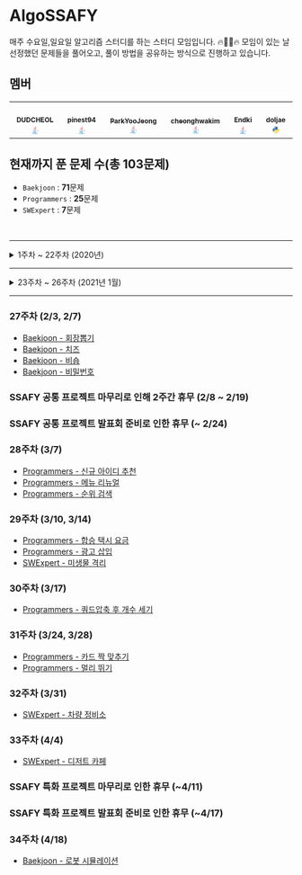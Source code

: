 # AlgoSSAFY

매주 수요일,일요일 알고리즘 스터디를 하는 스터디 모임입니다. 🔥🧑‍💻🔥
모임이 있는 날 선정했던 문제들을 풀어오고, 풀이 방법을 공유하는 방식으로 진행하고 있습니다.
<br>

## 멤버
<table>
  <tr>
    <td align="center"><a href="https://github.com/dudcheol"><img src="https://avatars.githubusercontent.com/u/40655666?s=400&u=4709e0c1faf1af8499e52a07070075aa0b9f6cdc&v=4" width="100px;" alt=""/><br /><sub><b>DUDCHEOL</b><img src="https://raw.githubusercontent.com/devicons/devicon/master/icons/java/java-original.svg" alt="java" width="15" height="15"/></sub></a><br /></td>
    <td align="center"><a href="https://github.com/pinest94"><img src="https://avatars.githubusercontent.com/u/31653025?s=400&u=e1e05fc1d4800aec4f2b54e46eb7b22a46c10db0&v=4" width="100px;" alt=""/><br /><sub><b>pinest94</b><img src="https://raw.githubusercontent.com/devicons/devicon/master/icons/java/java-original.svg" alt="java" width="15" height="15"/></sub></a><br /></td>
    <td align="center"><a href="https://github.com/ParkYooJeong"><img src="https://avatars.githubusercontent.com/u/57359207?s=400&v=4" width="100px;" alt=""/><br /><sub><b>ParkYooJeong</b></sub><img src="https://raw.githubusercontent.com/devicons/devicon/master/icons/java/java-original.svg" alt="java" width="15" height="15"/></a><br /></td>
    <td align="center"><a href="https://github.com/cheonghwakim"><img src="https://avatars.githubusercontent.com/u/43662673?s=400&v=4" width="100px;" alt=""/><br /><sub><b>cheonghwakim</b></sub><img src="https://raw.githubusercontent.com/devicons/devicon/master/icons/java/java-original.svg" alt="java" width="15" height="15"/></a><br /></td>
    <td align="center"><a href="https://github.com/Endki"><img src="https://avatars.githubusercontent.com/u/24868601?s=400&u=17d281d52787a0d0df6bad9f3b1526d1c6cb5a83&v=4" width="100px;" alt=""/><br /><sub><b>Endki</b><img src="https://raw.githubusercontent.com/devicons/devicon/master/icons/java/java-original.svg" alt="java" width="15" height="15"/></sub></a><br /></td>
        <td align="center"><a href="https://github.com/doljae"><img src="https://static.solved.ac/uploads/profile/360x360/fee1816731554225d28d60c04d73150526132263.png" width="100px;" alt=""/><br /><sub><b>doljae</b><img src="https://raw.githubusercontent.com/devicons/devicon/master/icons/python/python-original.svg" alt="python" width="15" height="15"/></sub></a><br /></td>
  </tr>
</table>


## 현재까지 푼 문제 수(총 103문제)

* `Baekjoon` : **71**문제
* `Programmers` : **25**문제
* `SWExpert` : **7**문제

<br>

---

<details>
    <summary>1주차 ~ 22주차 (2020년)</summary>
### 1주차 (07/29, 08/01)

* [해시](https://d2.naver.com/helloworld/831311)
* [Java 8 API 스택 공식문서](https://docs.oracle.com/javase/8/docs/api/java/util/Stack.html)
* [스택관련 블로그](https://gmlwjd9405.github.io/2018/08/03/data-structure-stack.html)
* [2019 카카오 개발자 겨울 인턴십](https://programmers.co.kr/learn/challenges?tab=all_challenges)
* [2020 카카오 인턴십](https://programmers.co.kr/learn/challenges?tab=all_challenges)

### 2주차 (08/05, 08/09)

* 순열과 조합
* 정렬
* Union-Find
* Kruskal Algorithm

### 3주차 (08/12, 08/16)
* 2018 카카오 블라인드 채용

### 4주차 (08/19, 08/23)
* 2018 카카오 블라인드 채용

### 5주차 (08/26, 08/30)
* Trie 자료구조 학습
* 2018 카카오 블라인드 채용
* 2019 카카오 블라인드 채용

### 6주차 (9/2, 9/6)
* [2019 카카오 블라인드 채용 - 무지의 먹방 라이브](https://programmers.co.kr/learn/courses/30/lessons/42891)
* [2019 카카오 블라인드 채용 - 실패율](https://programmers.co.kr/learn/courses/30/lessons/42889)
* [Baekjoon - 녹색입은 애가 젤다지](https://www.acmicpc.net/problem/4485)
* [Baekjoon - 샘터](https://www.acmicpc.net/problem/18513)

### 7주차 (9/9, 기업 코딩테스트로 인한 휴무)
* [swexpert - 규영이와 인영이의 카드게임](https://swexpertacademy.com/main/code/problem/problemDetail.do?contestProbId=AWgv9va6HnkDFAW0&categoryId=AWgv9va6HnkDFAW0&categoryType=CODE&&&)
* [swexpert - 보호 필름](https://swexpertacademy.com/main/code/problem/problemDetail.do?contestProbId=AV5V1SYKAaUDFAWu&categoryId=AV5V1SYKAaUDFAWu&categoryType=CODE)

### 8주차 (9/16, 9/20)
* [swexpert - 최솟값으로 이동하기](https://swexpertacademy.com/main/code/problem/problemDetail.do?contestProbId=AWDTN0cKr1oDFAWD&categoryId=AWDTN0cKr1oDFAWD&categoryType=CODE)
* [swexpert - 홈 방범 서비스](https://swexpertacademy.com/main/code/problem/problemDetail.do?contestProbId=AV5V61LqAf8DFAWu&categoryId=AV5V61LqAf8DFAWu&categoryType=CODE)
* [Baekjoon - 스타트 택시](https://www.acmicpc.net/problem/19238)
* [Baekjoon - 어른 상어](https://www.acmicpc.net/problem/19237)

### 9주차 (추석휴무, 10/4)
* [Baekjoon - 구슬 탈출 2](https://www.acmicpc.net/problem/13460)
* [Baekjoon - 청소년 상어](https://www.acmicpc.net/problem/19236)

### 10주차 (10/7, 10/11)
* [Baekjoon - 2048(Easy)](https://www.acmicpc.net/problem/12100)
* [Baekjoon - 뱀](https://www.acmicpc.net/problem/3190)
* [Baekjoon - 경사로](https://www.acmicpc.net/problem/14890)
* [Baekjoon - 시험 감독](https://www.acmicpc.net/problem/13458)

### 11주차 (10/14, 삼성 역량테스트로 인한 휴무)
* [Baekjoon - 주사위 굴리기](https://www.acmicpc.net/problem/14499)
* [Baekjoon - 큐빙](https://www.acmicpc.net/problem/5373)

### 12주차 (10/21, 10/25)
* [Programmers - 가장 먼 노드](https://programmers.co.kr/learn/courses/30/lessons/49189)
* [Programmers - 순위](https://programmers.co.kr/learn/courses/30/lessons/49191)
* [Kruskal Algorithm](https://blog.naver.com/ssarang8649/221038259400)
* [Prim Algorithm](http://blog.naver.com/PostView.nhn?blogId=ssarang8649&logNo=220992988177)
* [Dijkstra Algorithm](https://gaybee.tistory.com/34)
* [Floyd-Warshall Algorithm](https://velog.io/@pandahun/%EC%95%8C%EA%B3%A0%EB%A6%AC%EC%A6%98-%EC%A0%95%EB%A6%AC-%ED%94%8C%EB%A1%9C%EC%9D%B4%EB%93%9C-%EC%9B%8C%EC%85%9C-%EB%B0%B1%EC%A4%80-11404-java)
* [Bellman-Ford Algorithm](https://code0xff.tistory.com/24)

### 13주차 (10/28, 11/01)
* [Baekjoon - 빗물](https://www.acmicpc.net/problem/14719)
* [Baekjoon - 타임머신](https://www.acmicpc.net/problem/1440)
* [Baekjoon - 별자리 만들기](https://www.acmicpc.net/problem/4386)
* [Baekjoon - 특정한 최단 경우](https://www.acmicpc.net/problem/1504)

### 14주차 (11/04, 11/08)
* [Baekjoon - Puyo Puyo](https://www.acmicpc.net/problem/11559)
* [Baekjoon - 나이트의 이동](https://www.acmicpc.net/problem/7562)
* [Baekjoon - 네트워크 연결](https://www.acmicpc.net/problem/1922)
* [Baekjoon - 불!](https://www.acmicpc.net/problem/4179)
* [Baekjoon - 적록색약](https://www.acmicpc.net/problem/10026)

### 15주차 (11/11, 11/15)
* [Baekjoon - 무서운 아르바이트](https://www.acmicpc.net/problem/12846)
* [Baekjoon - SNS](https://www.acmicpc.net/problem/2533)
* [Baekjoon - 게임 개발](https://www.acmicpc.net/problem/1516)
* [Baekjoon - 외계인의 기타연주](https://www.acmicpc.net/problem/2841)
* [Baekjoon - 소용돌이 예쁘게 출력하기](https://www.acmicpc.net/problem/1022)

### 16주차 (11/18, 11/22)
* [Baekjoon - 후보 추천하기](https://www.acmicpc.net/problem/1713)
* [Baekjoon - 미친 아두이노](https://www.acmicpc.net/problem/8972)

### 17주차 (11/29, SSAFY FINAL PROJECT로 인한 휴무)
* [Baekjoon - 여행 가자](https://www.acmicpc.net/problem/1976)
* [Baekjoon - 전화번호 목록](https://www.acmicpc.net/problem/5052)

### 18주차 (12/2, 12/6)
* [Baekjoon - 카드 정렬하기](https://www.acmicpc.net/problem/1715)
* [Baekjoon - 보석 도둑](https://www.acmicpc.net/problem/1202)
* [Baekjoon - 친구 네트워크](https://www.acmicpc.net/problem/4195)
* [Baekjoon - 문자열 폭발](https://www.acmicpc.net/problem/9935)

### 19주차 (12/9, 일부인원 개인사정 및 해커톤 참가로 인한 휴무)
* [Baekjoon - 음주 코딩](https://www.acmicpc.net/problem/5676)
* [Baekjoon - 소수의 곱](https://www.acmicpc.net/problem/2014)

### 20주차 (12/16, 12/20)
* [Baekjoon - 오큰수](https://www.acmicpc.net/problem/17298)
* [Baekjoon - 감소하는 수](https://www.acmicpc.net/problem/1038)
* [Baekjoon - 옥상 정원 꾸미기](https://www.acmicpc.net/problem/6198)
* [Baekjoon - 오등큰수](https://www.acmicpc.net/problem/17299)
* [Baekjoon - 괄호 제거](https://www.acmicpc.net/problem/2800)

### 21주차 (12/23, 12/27)
* [Baekjoon - 강의실 배정](https://www.acmicpc.net/problem/11000)
* [Baekjoon - 색종이 붙이기](https://www.acmicpc.net/problem/17136)
* [Baekjoon - 집합의 표현](https://www.acmicpc.net/problem/1717)
* [Baekjoon - ⚾](https://www.acmicpc.net/problem/17281)

### 22주차 (12/30, 2021-1/3)

* [Baekjoon - 연료 채우기](https://www.acmicpc.net/problem/1826)
* [Baekjoon - 레이저 통신](https://www.acmicpc.net/problem/6087)
* [Baekjoon - 화장실의 규칙](https://www.acmicpc.net/problem/19640)
* [Baekjoon - Brainf**k 인터프리터](https://www.acmicpc.net/problem/3954)

</details>

---

<details>
    <summary>23주차 ~ 26주차 (2021년 1월)</summary>

### 23주차 (1/6, 1/10)

* [Baekjoon - 배열 돌리기 4](https://www.acmicpc.net/problem/17406)
* [Baekjoon - 압축](https://www.acmicpc.net/problem/1662)
* [Baekjoon - 게리맨더링](https://www.acmicpc.net/problem/17471)
* [Baekjoon - 컵라면](https://www.acmicpc.net/problem/1781)

### 24주차 (1/13, 1/17)

* [Baekjoon - 이중 우선순위 큐](https://www.acmicpc.net/problem/7662)
* [Baekjoon - 크게 만들기](https://www.acmicpc.net/problem/2812)
* [Baekjoon - 다리 만들기 2](https://www.acmicpc.net/problem/17472)
* [Baekjoon - 싸지방에 간 준하](https://www.acmicpc.net/problem/12764)

### 25주차 (1/20, 1/24)

* [Baekjoon - Count Circle Groups](https://www.acmicpc.net/problem/10216)
* [Baekjoon - 휴게소 세우기](https://www.acmicpc.net/problem/1477)
* [Baekjoon - 멀티탭 스케줄링](https://www.acmicpc.net/problem/1700)
* [Baekjoon - 센서](https://www.acmicpc.net/problem/2212)

### 26주차 (1/27, 1/31)

* [Baekjoon - 빙산](https://www.acmicpc.net/problem/2573)
* [Baekjoon - 평범한 배낭](https://www.acmicpc.net/problem/12865)
* [Baekjoon - 통학버스](https://www.acmicpc.net/problem/2513)
* [Baekjoon - 스타트링크](https://www.acmicpc.net/problem/5014)

</details>

---

### 27주차 (2/3, 2/7)

- [Baekjoon - 회장뽑기](https://www.acmicpc.net/problem/2660)
- [Baekjoon - 치즈](https://www.acmicpc.net/problem/2636)
- [Baekjoon - 비숍](https://www.acmicpc.net/problem/1799)
- [Baekjoon - 비밀번호](https://www.acmicpc.net/problem/13908)

### SSAFY 공통 프로젝트 마무리로 인해 2주간 휴무 (2/8 ~ 2/19)

### SSAFY 공통 프로젝트 발표회 준비로 인한 휴무 (~ 2/24)

### 28주차 (3/7)

- [Programmers - 신규 아이디 추천](https://programmers.co.kr/learn/courses/30/lessons/72410)
- [Programmers - 메뉴 리뉴얼](https://programmers.co.kr/learn/courses/30/lessons/72411)
- [Programmers - 순위 검색](https://programmers.co.kr/learn/courses/30/lessons/72412)

### 29주차 (3/10, 3/14)

- [Programmers - 합승 택시 요금](https://programmers.co.kr/learn/courses/30/lessons/72413)
- [Programmers - 광고 삽입](https://programmers.co.kr/learn/courses/30/lessons/72414)
- [SWExpert - 미생물 격리](https://swexpertacademy.com/main/code/problem/problemDetail.do?contestProbId=AV597vbqAH0DFAVl)

### 30주차 (3/17)

- [Programmers - 쿼드압축 후 개수 세기](https://programmers.co.kr/learn/courses/30/lessons/68936)

### 31주차 (3/24, 3/28)

- [Programmers - 카드 짝 맞추기](https://programmers.co.kr/learn/courses/30/lessons/72415)
- [Programmers - 멀리 뛰기](https://programmers.co.kr/learn/courses/30/lessons/12914)

### 32주차 (3/31)

- [SWExpert - 차량 정비소](https://swexpertacademy.com/main/code/problem/problemDetail.do?contestProbId=AV6c6bgaIuoDFAXy&categoryId=AV6c6bgaIuoDFAXy&categoryType=CODE&problemTitle=%EB%AA%A8%EC%9D%98&orderBy=FIRST_REG_DATETIME&selectCodeLang=ALL&select-1=&pageSize=10&pageIndex=2)

### 33주차 (4/4)

- [SWExpert - 디저트 카페](https://swexpertacademy.com/main/code/problem/problemDetail.do?contestProbId=AV5VwAr6APYDFAWu)

### SSAFY 특화 프로젝트 마무리로 인한 휴무 (~4/11)

### SSAFY 특화 프로젝트 발표회 준비로 인한 휴무 (~4/17)

### 34주차 (4/18)

- [Baekjoon - 로봇 시뮬레이션](https://www.acmicpc.net/problem/2174)

